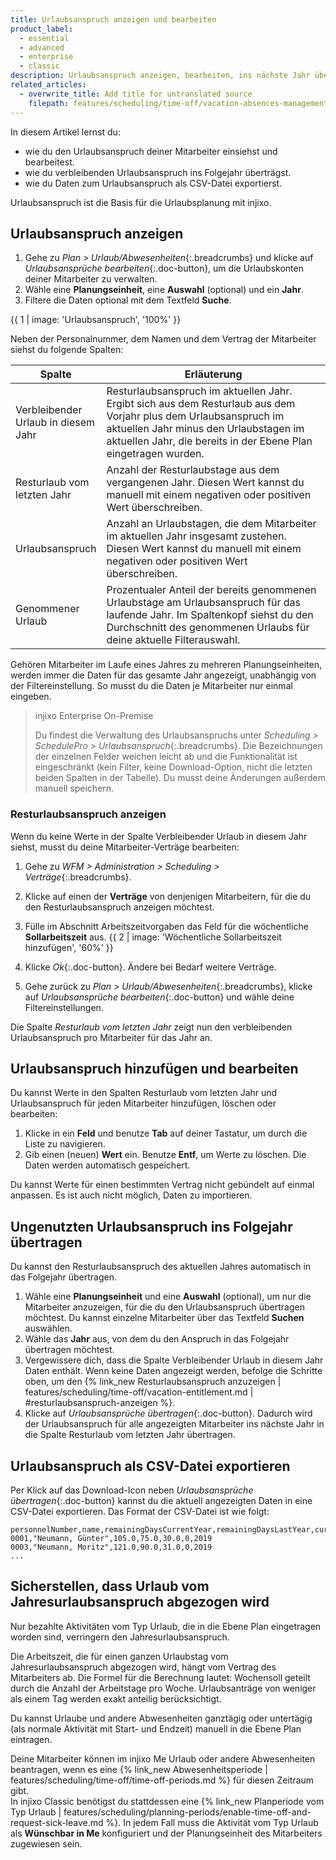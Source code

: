 ```yaml
---
title: Urlaubsanspruch anzeigen und bearbeiten
product_label:
  - essential
  - advanced
  - enterprise
  - classic
description: Urlaubsanspruch anzeigen, bearbeiten, ins nächste Jahr übertragen und Daten zum Urlaubsanspruch als CSV-Datei exportieren.
related_articles:
  - overwrite_title: Add title for untranslated source
    filepath: features/scheduling/time-off/vacation-absences-management.md
---
```


In diesem Artikel lernst du:
* wie du den Urlaubsanspruch deiner Mitarbeiter einsiehst und bearbeitest.
* wie du verbleibenden Urlaubsanspruch ins Folgejahr überträgst.
* wie du Daten zum Urlaubsanspruch als CSV-Datei exportierst.

Urlaubsanspruch ist die Basis für die Urlaubsplanung mit injixo.

## Urlaubsanspruch anzeigen

1. Gehe zu *Plan > Urlaub/Abwesenheiten*{:.breadcrumbs} und klicke auf *Urlaubsansprüche bearbeiten*{:.doc-button}, um die Urlaubskonten deiner Mitarbeiter zu verwalten.
2. Wähle eine **Planungseinheit**, eine **Auswahl** (optional) und ein **Jahr**.
3. Filtere die Daten optional mit dem Textfeld **Suche**.

{{ 1 | image: 'Urlaubsanspruch', '100%' }}

Neben der Personalnummer, dem Namen und dem Vertrag der Mitarbeiter siehst du folgende Spalten:

<style>
table th:first-of-type {
    width: 20%;
}
table th:nth-of-type(2) {
    width: 80%;
}
</style>
Spalte                              | Erläuterung
----------------------------------- | ----------------
Verbleibender Urlaub in diesem Jahr | Resturlaubsanspruch im aktuellen Jahr. Ergibt sich aus dem Resturlaub aus dem Vorjahr plus dem Urlaubsanspruch im aktuellen Jahr minus den Urlaubstagen im aktuellen Jahr, die bereits in der Ebene Plan eingetragen wurden.
Resturlaub vom letzten Jahr         | Anzahl der Resturlaubstage aus dem vergangenen Jahr. Diesen Wert kannst du manuell mit einem negativen oder positiven Wert überschreiben.
Urlaubsanspruch                     | Anzahl an Urlaubstagen, die dem Mitarbeiter im aktuellen Jahr insgesamt zustehen. Diesen Wert kannst du manuell mit einem negativen oder positiven Wert überschreiben.
Genommener Urlaub                   | Prozentualer Anteil der bereits genommenen Urlaubstage am Urlaubsanspruch für das laufende Jahr. Im Spaltenkopf siehst du den Durchschnitt des genommenen Urlaubs für deine aktuelle Filterauswahl.

Gehören Mitarbeiter im Laufe eines Jahres zu mehreren Planungseinheiten, werden immer die Daten für das gesamte Jahr angezeigt, unabhängig von der Filtereinstellung. So musst du die Daten je Mitarbeiter nur einmal eingeben.

> injixo Enterprise On-Premise  
>  
> Du findest die Verwaltung des Urlaubsanspruchs unter *Scheduling > SchedulePro > Urlaubsanspruch*{:.breadcrumbs}. Die Bezeichnungen der einzelnen Felder weichen leicht ab und die Funktionalität ist eingeschränkt (kein Filter, keine Download-Option, nicht die letzten beiden Spalten in der Tabelle). Du musst deine Änderungen außerdem manuell speichern.

### Resturlaubsanspruch anzeigen

Wenn du keine Werte in der Spalte Verbleibender Urlaub in diesem Jahr siehst, musst du deine Mitarbeiter-Verträge bearbeiten:

1. Gehe zu *WFM > Administration > Scheduling > Verträge*{:.breadcrumbs}.
2. Klicke auf einen der **Verträge** von denjenigen Mitarbeitern, für die du den Resturlaubsanspruch anzeigen möchtest.
3. Fülle im Abschnitt Arbeitszeitvorgaben das Feld für die wöchentliche **Sollarbeitszeit** aus.
    {{ 2 | image: 'Wöchentliche Sollarbeitszeit hinzufügen', '60%' }}

4. Klicke *Ok*{:.doc-button}. Ändere bei Bedarf weitere Verträge.
5. Gehe zurück zu *Plan > Urlaub/Abwesenheiten*{:.breadcrumbs}, klicke auf *Urlaubsansprüche bearbeiten*{:.doc-button} und wähle deine Filtereinstellungen.

Die Spalte *Resturlaub vom letzten Jahr* zeigt nun den verbleibenden Urlaubsanspruch pro Mitarbeiter für das Jahr an.

## Urlaubsanspruch hinzufügen und bearbeiten

Du kannst Werte in den Spalten Resturlaub vom letzten Jahr und Urlaubsanspruch für jeden Mitarbeiter hinzufügen, löschen oder bearbeiten:

1. Klicke in ein **Feld** und benutze **Tab** auf deiner Tastatur, um durch die Liste zu navigieren.
2. Gib einen (neuen) **Wert** ein. Benutze **Entf**, um Werte zu löschen. Die Daten werden automatisch gespeichert.

Du kannst Werte für einen bestimmten Vertrag nicht gebündelt auf einmal anpassen. Es ist auch nicht möglich, Daten zu importieren.

## Ungenutzten Urlaubsanspruch ins Folgejahr übertragen

Du kannst den Resturlaubsanspruch des aktuellen Jahres automatisch in das Folgejahr übertragen.

1. Wähle eine **Planungseinheit** und eine **Auswahl** (optional), um nur die Mitarbeiter anzuzeigen, für die du den Urlaubsanspruch übertragen möchtest. Du kannst einzelne Mitarbeiter über das Textfeld **Suchen** auswählen.
2. Wähle das **Jahr** aus, von dem du den Anspruch in das Folgejahr übertragen möchtest.
3. Vergewissere dich, dass die Spalte Verbleibender Urlaub in diesem Jahr Daten enthält. Wenn keine Daten angezeigt werden, befolge die Schritte oben, um den {% link_new Resturlaubsanspruch anzuzeigen | features/scheduling/time-off/vacation-entitlement.md | #resturlaubsanspruch-anzeigen %}.
4. Klicke auf *Urlaubsansprüche übertragen*{:.doc-button}. Dadurch wird der Urlaubsanspruch für alle angezeigten Mitarbeiter ins nächste Jahr in die Spalte Resturlaub vom letzten Jahr übertragen.

## Urlaubsanspruch als CSV-Datei exportieren

Per Klick auf das Download-Icon neben *Urlaubsansprüche übertragen*{:.doc-button} kannst du die aktuell angezeigten Daten in eine CSV-Datei exportieren. Das Format der CSV-Datei ist wie folgt:

```
personnelNumber,name,remainingDaysCurrentYear,remainingDaysLastYear,currentYear,percentTaken,year  
0001,"Neumann, Günter",105.0,75.0,30.0,0,2019  
0003,"Neumann, Moritz",121.0,90.0,31.0,0,2019  
...
```
## Sicherstellen, dass Urlaub vom Jahresurlaubsanspruch abgezogen wird

Nur bezahlte Aktivitäten vom Typ Urlaub, die in die Ebene Plan eingetragen worden sind, verringern den Jahresurlaubsanspruch.

Die Arbeitszeit, die für einen ganzen Urlaubstag vom Jahresurlaubsanspruch abgezogen wird, hängt vom Vertrag des Mitarbeiters ab. Die Formel für die Berechnung lautet: Wochensoll geteilt durch die Anzahl der Arbeitstage pro Woche. Urlaubsanträge von weniger als einem Tag werden exakt anteilig berücksichtigt.

Du kannst Urlaube und andere Abwesenheiten ganztägig oder untertägig (als normale Aktivität mit Start- und Endzeit) manuell in die Ebene Plan eintragen.

Deine Mitarbeiter können im injixo Me Urlaub oder andere Abwesenheiten beantragen, wenn es eine {% link_new Abwesenheitsperiode | features/scheduling/time-off/time-off-periods.md %} für diesen Zeitraum gibt.  
In injixo Classic benötigst du stattdessen eine {% link_new Planperiode vom Typ Urlaub | features/scheduling/planning-periods/enable-time-off-and-request-sick-leave.md %}.
In jedem Fall muss die Aktivität vom Typ Urlaub als **Wünschbar in Me** konfiguriert und der Planungseinheit des Mitarbeiters zugewiesen sein.
